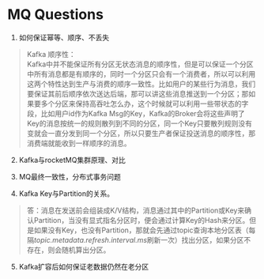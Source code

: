 # MQ Questions

1. 如何保证幂等、顺序、不丢失


> Kafka 顺序性：<br />
  Kafka中并不能保证所有分区无状态消息的顺序性，但是可以保证一个分区中所有消息都是有顺序的，同时一个分区只会有一个消费者，所以可以利用这两个特性达到生产与消费的顺序一致性。比如用户的某些行为消息，我们要保证其前后顺序依次送达后端，那可以讲这些消息推送到一个分区；那如果要多个分区来保持高吞吐怎么办，这个时候就可以利用一些带状态的字段，比如用户id作为Kafka Msg的Key，Kafka的Broker会将这些声明了Key的消息按统一的规则散列到不同的分区，同一个Key只要散列规则没有变就会一直分发到同一个分区，所以只要生产者保证投送消息的顺序性，那消费端就能收到一样顺序的消息。


2. Kafka与rocketMQ集群原理、对比

3. MQ最终一致性，分布式事务问题

4. Kafka Key与Partition的关系。
> 答：消息在发送前会组装成K/V结构，消息通过其中的Partition或Key来确认Partition，当没有显式指名分区时，便会通过计算Key的Hash来分区。但是如果没有Key，也没有Partition，那就会先通过topic查询本地分区表（每隔*topic.metadata.refresh.interval.ms*刷新一次）找出分区，如果分区不存在，则会随机算出分区。


5. Kafka扩容后如何保证老数据仍然在老分区

